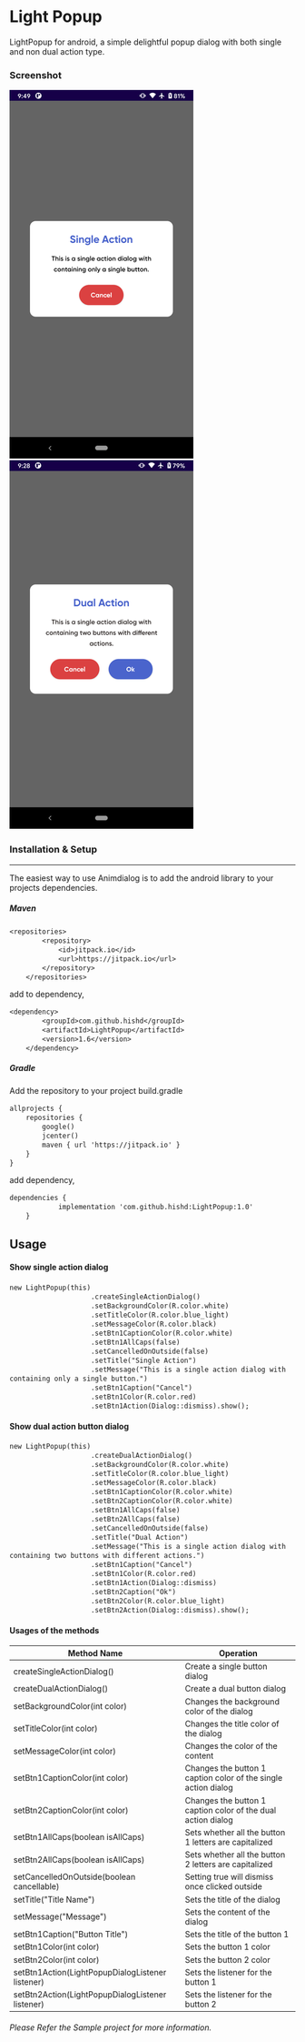 # Light Popup

LightPopup for android, a simple delightful popup dialog with both single and non dual action type.

### Screenshot
[![](https://github.com/hishd/LightPopup/blob/master/images/image1.png)](https://github.com/hishd/LightPopup/blob/master/images/image1.png)
[![](https://github.com/hishd/LightPopup/blob/master/images/image2.png)](https://github.com/hishd/LightPopup/blob/master/images/image2.png)

### Installation & Setup

------------

The easiest way to use Animdialog is to add the android library to your projects dependencies.

##### Maven
```
<repositories>
		<repository>
		    <id>jitpack.io</id>
		    <url>https://jitpack.io</url>
		</repository>
	</repositories>
```
add to dependency,
```
<dependency>
	    <groupId>com.github.hishd</groupId>
	    <artifactId>LightPopup</artifactId>
	    <version>1.6</version>
	</dependency>
```

##### Gradle
Add the repository to your project build.gradle

```
allprojects {
    repositories {
        google()
        jcenter()
        maven { url 'https://jitpack.io' }
    }
}
```
add dependency,
```
dependencies {
	        implementation 'com.github.hishd:LightPopup:1.0'
	}
```

## Usage

#### Show single action dialog
```
new LightPopup(this)
                    .createSingleActionDialog()
                    .setBackgroundColor(R.color.white)
                    .setTitleColor(R.color.blue_light)
                    .setMessageColor(R.color.black)
                    .setBtn1CaptionColor(R.color.white)
                    .setBtn1AllCaps(false)
                    .setCancelledOnOutside(false)
                    .setTitle("Single Action")
                    .setMessage("This is a single action dialog with containing only a single button.")
                    .setBtn1Caption("Cancel")
                    .setBtn1Color(R.color.red)
                    .setBtn1Action(Dialog::dismiss).show();
```
#### Show dual action button dialog
```
new LightPopup(this)
                    .createDualActionDialog()
                    .setBackgroundColor(R.color.white)
                    .setTitleColor(R.color.blue_light)
                    .setMessageColor(R.color.black)
                    .setBtn1CaptionColor(R.color.white)
                    .setBtn2CaptionColor(R.color.white)
                    .setBtn1AllCaps(false)
                    .setBtn2AllCaps(false)
                    .setCancelledOnOutside(false)
                    .setTitle("Dual Action")
                    .setMessage("This is a single action dialog with containing two buttons with different actions.")
                    .setBtn1Caption("Cancel")
                    .setBtn1Color(R.color.red)
                    .setBtn1Action(Dialog::dismiss)
                    .setBtn2Caption("Ok")
                    .setBtn2Color(R.color.blue_light)
                    .setBtn2Action(Dialog::dismiss).show();
```

#### Usages of the methods
| Method Name  | Operation   |
| ------------ | ------------ |
| createSingleActionDialog()  | Create a single button dialog  |
| createDualActionDialog()  | Create a dual button dialog  |
| setBackgroundColor(int color)  | Changes the background color of the dialog  |
| setTitleColor(int color)  | Changes the title color of the dialog  |
| setMessageColor(int color)  | Changes the color of the content  |
| setBtn1CaptionColor(int color)  | Changes the button 1 caption color of the single action dialog  |
| setBtn2CaptionColor(int color)  | Changes the button 1 caption color of the dual action dialog  |
| setBtn1AllCaps(boolean isAllCaps)  | Sets whether all the button 1 letters are capitalized  |
| setBtn2AllCaps(boolean isAllCaps)  | Sets whether all the button 2 letters are capitalized  |
| setCancelledOnOutside(boolean cancellable)  | Setting true will dismiss once clicked outside  |
| setTitle("Title Name") | Sets the title of the dialog  |
| setMessage("Message")  | Sets the content of the dialog  |
| setBtn1Caption("Button Title")  | Sets the title of the button 1  |
| setBtn1Color(int color)  | Sets the button 1 color  |
| setBtn2Color(int color)  | Sets the button 2 color  |
| setBtn1Action(LightPopupDialogListener listener)  | Sets the listener for the button 1  |
| setBtn2Action(LightPopupDialogListener listener)  | Sets the listener for the button 2  |

###### Please Refer the Sample project for more information.

